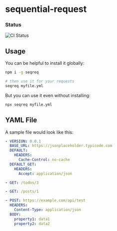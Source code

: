 # sequential-request

### Status

![CI Status](https://github.com/packagely/sequential-request/actions/workflows/ciact.yml/badge.svg)

## Usage

You can be helpful to install it globally:

```sh
npm i -g seqreq

# then use it for your requests
seqreq myfile.yml
```

But you can use it even without installing:

```sh
npx seqreq myfile.yml
```

## YAML File

A sample file would look like this:

```yml
- VERSION: 0.0.1
  BASE_URL: https://jsonplaceholder.typicode.com
  DEFAULT:
    HEADERS:
      Cache-Control: no-cache
  DEFAULT_GET:
    HEADERS:
      Accept: application/json

- GET: /todos/3

- GET: /posts/1

- POST: https://example.com/api/test
  HEADERS:
    Content-Type: application/json
  BODY:
    property1: data1
    property2: data2
```

